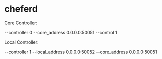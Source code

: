 # cheferd

Core Controller:

--controller 0 --core_address 0.0.0.0:50051 --control 1

Local Controller:

--controller 1 --local_address 0.0.0.0:50052 --core_address 0.0.0.0:50051

